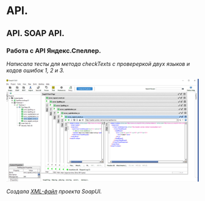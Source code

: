 # API.
## API. SOAP API.
### Работа с API Яндекс.Спеллер.
*Написала тесты для метода checkTexts с провереркой  двух языков и кодов ошибок 1, 2 и 3.*

![SOAP API](images/SOAP.png)

*Создала [XML-файл](./resources/YandexSpeller-soapui-project-СеребряковаСМ.xml)
проекта SoapUI.*






